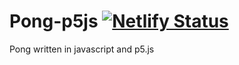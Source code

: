 # Pong-p5js                                                                                                     [![Netlify Status](https://api.netlify.com/api/v1/badges/0e1db002-5d8f-4eac-8929-ee238d55a8cf/deploy-status)](https://app.netlify.com/sites/pong-p5js/deploys)
Pong written in javascript and p5.js

